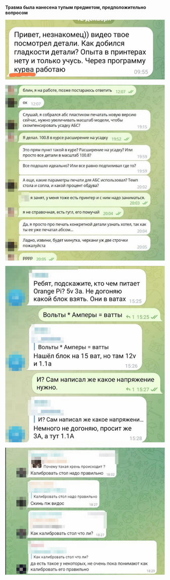 **Травма была нанесена тупым предметом, предположительно вопросом**

![](5.jpg)

![](1.jpg)

![](2.jpg)

![](3.jpg)